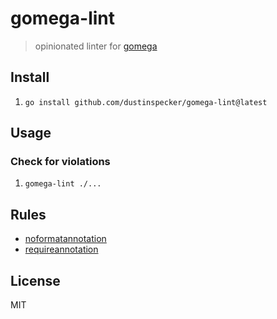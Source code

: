 # gomega-lint

> opinionated linter for [gomega](https://onsi.github.io/gomega/)

## Install

1. `go install github.com/dustinspecker/gomega-lint@latest`

## Usage

### Check for violations

1. `gomega-lint ./...`

## Rules

- [noformatannotation](docs/rules/noformatannotation.md)
- [requireannotation](docs/rules/requireannotation.md)

## License
MIT
